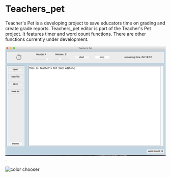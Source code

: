 # Teachers_pet
Teacher's Pet is a developing project to save educators time on grading and create grade reports.
Teachers_pet editor is part of the Teacher's Pet project. It features timer and word count functions. 
There are other functions currently under development.

![layout of editor](screenshots/layout.png)
.

![color chooser](screenshots/color_chooser.png)

